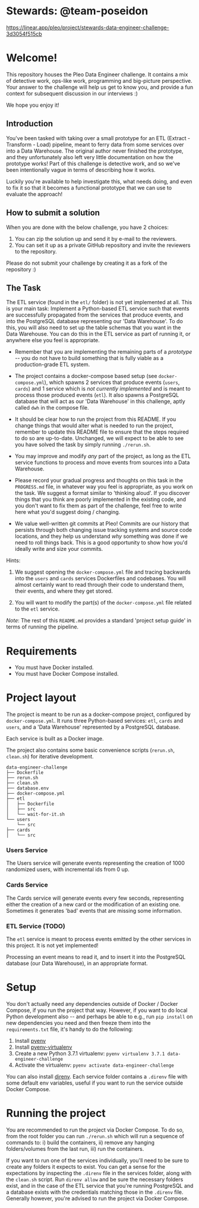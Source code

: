 # Stewards: @team-poseidon
https://linear.app/pleo/project/stewards-data-engineer-challenge-3d3054f515cb

# Welcome!
This repository houses the Pleo Data Engineer challenge. It contains a mix of
detective work, ops-like work, programming and big-picture perspective. Your 
answer to the challenge will help us get to know you, and provide a fun context
for subsequent discussion in our interviews :)

We hope you enjoy it!

## Introduction

You've been tasked with taking over a small prototype for an ETL (Extract - Transform - Load)
pipeline, meant to ferry data from some services over into a Data Warehouse. The
original author never finished the prototype, and they unfortunately also left
very little documentation on how the prototype works! Part of this challenge is
detective work, and so we've been intentionally vague in terms of describing 
how it works.

Luckily you're available to help investigate this, what needs doing, and
even to fix it so that it becomes a functional prototype that we can use to 
evaluate the approach! 

## How to submit a solution

When you are done with the below challenge, you have 2 choices:

1. You can zip the solution up and send it by e-mail to the reviewers.
1. You can set it up as a private GitHub repository and invite the reviewers to the repository.

Please do not submit your challenge by creating it as a fork of the repository :)

## The Task

The ETL service (found in the `etl/` folder) is not yet implemented at all. This is your main task:
Implement a Python-based ETL service such that events are successfully propagated from the services that
produce events, and into the PostgreSQL database representing our 'Data Warehouse'. To do this, 
you will also need to set up the table schemas that you want in the Data Warehouse. You can do this 
in the ETL service as part of running it, or anywhere else you feel is appropriate.

- Remember that you are implementing the remaining parts of a _prototype_ -- you do not have to build
something that is fully viable as a production-grade ETL system.

- The project contains a docker-compose based setup (see `docker-compose.yml`), 
which spawns 2 services that produce events (`users`, `cards`) and 1 service 
which is _not currently implemented_ and is meant to process those produced 
events (`etl`). It also spawns a PostgreSQL database that will act as our 
'Data Warehouse' in this challenge, aptly called `dwh` in the compose file.

- It should be clear how to run the project from this README. If you change things 
that would alter what is needed to run the project, remember to update this README 
file to ensure that the steps required to do so are up-to-date. Unchanged, we will
expect to be able to see you have solved the task by simply running `./rerun.sh`.

- You may improve and modify *any* part of the project, as long as the ETL 
service functions to process and move events from sources into a Data Warehouse.

- Please record your gradual progress and thoughts on this task in the 
`PROGRESS.md` file, in whatever way you feel is appropriate, as you work on 
the task. We suggest a format similar to 'thinking aloud'. If you discover
things that you think are poorly implemented in the existing code, and you
don't want to fix them as part of the challenge, feel free to write here
what you'd suggest doing / changing.

- We value well-written git commits at Pleo! Commits are our history that persists
through both changing issue tracking systems and source code locations, and they
help us understand _why_ something was done if we need to roll things back.
This is a good opportunity to show how you'd ideally write and size your commits.

Hints:
1. We suggest opening the `docker-compose.yml` file and tracing backwards into
the `users` and `cards` services Dockerfiles and codebases. You will almost certainly
want to read through their code to understand them, their events, and where they get
stored.

2. You will want to modify the part(s) of the `docker-compose.yml`
file related to the `etl` service.

*Note*: The rest of this `README.md` provides a standard 'project setup guide'
in terms of running the pipeline.

# Requirements

- You must have Docker installed.
- You must have Docker Compose installed.

# Project layout

The project is meant to be run as a docker-compose project, configured by `docker-compose.yml`. It runs
three Python-based services: `etl`, `cards` and `users`, and a 'Data Warehouse' represented by a PostgreSQL
database.

Each service is built as a Docker image. 

The project also contains some basic convenience scripts (`rerun.sh`, `clean.sh`) for iterative development. 

```
data-engineer-challenge
├── Dockerfile
├── rerun.sh
├── clean.sh
├── database.env
├── docker-compose.yml
├── etl
│   ├── Dockerfile
│   ├── src
│   └── wait-for-it.sh
└── users
    └── src
├── cards
│   └── src
```

### Users Service
The Users service will generate events representing the creation of 1000 randomized users, with incremental ids from 0 up. 

### Cards Service
The Cards service will generate events every few seconds, representing either the creation of a new card or the
modification of an existing one. Sometimes it generates 'bad' events that are missing some information.

### ETL Service (TODO)
The `etl` service is meant to process events emitted by the other services
in this project. It is not yet implemented!

Processing an event means to read it, and to insert it into the PostgreSQL
database (our Data Warehouse), in an appropriate format.

# Setup

You don't actually need any dependencies outside of Docker / Docker Compose, if you run the project that way. However,
if you want to do local Python development also -- and perhaps be able to e.g., run `pip install` on new dependencies
you need and then freeze them into the `requirements.txt` file, it's handy to do the following:

1. Install [pyenv](https://github.com/pyenv/pyenv)
1. Install [pyenv-virtualenv](https://github.com/pyenv/pyenv-virtualenv)
1. Create a new Python 3.7.1 virtualenv: `pyenv virtualenv 3.7.1 data-engineer-challenge`
1. Activate the virtualenv: `pyenv activate data-engineer-challenge`

You can also install [direnv](https://direnv.net/). Each service folder contains a `.direnv` file
with some default env variables, useful if you want to run the service outside Docker Compose.

# Running the project

You are recommended to run the project via Docker Compose. To do so, from the root folder you can run `./rerun.sh` which will run a sequence
of commands to: i) build the containers, ii) remove any hanging folders/volumes from the last run, iii) run the containers.

If you want to run one of the services individually, you'll need to be sure to create any folders it expects to exist. You can get
a sense for the expectations by inspecting the `.direnv` file in the services folder, along with the `clean.sh` script. 
Run `direnv allow` and be sure the necessary folders exist, and in the case of the ETL service that you're running PostgreSQL and a database exists with the credentials matching
those in the `.direnv` file. Generally however, you're advised to run the project via Docker Compose.
